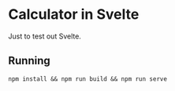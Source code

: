 # Calculator in Svelte

Just to test out Svelte.

## Running


```console
npm install && npm run build && npm run serve
```